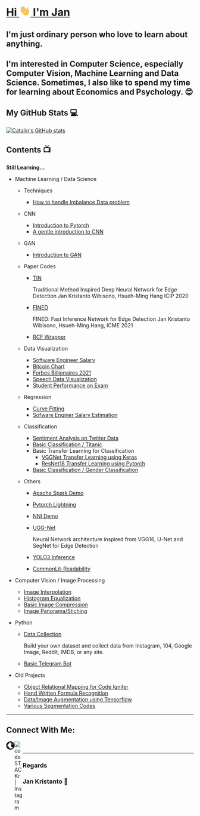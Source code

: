 # [Hi <img src="https://raw.githubusercontent.com/ABSphreak/ABSphreak/master/gifs/Hi.gif" width="30px"> I'm Jan][website]

## I'm just ordinary person who love to learn about anything.

I'm interested in Computer Science, especially Computer Vision, Machine Learning and Data Science. 
Sometimes, I also like to spend my time for learning about Economics and Psychology. 😊
---

## My GitHub Stats 💻

[![Catalin's GitHub stats](https://github-readme-stats.vercel.app/api?username=jannctu&theme=vue-dark)](https://github.com/anuraghazra/github-readme-stats)

## Contents 📺 

<b>Still Learning...</b> 
 
- Machine Learning / Data Science 
    * Techniques
        - [How to handle Imbalance Data problem](https://github.com/jannctu/Kaggle-Submissions/tree/master/Imbalance-Data-problem)
    * CNN 
        - [Introduction to Pytorch](https://github.com/jannctu/Machine-Learning-with-Pytorch/tree/main/introduction-to-pytorch)
        - [A gentle introduction to CNN](https://github.com/jannctu/Machine-Learning-with-Pytorch/tree/main/gentle-introduction-to-CNN)
    * GAN 
        - [Introduction to GAN](https://github.com/jannctu/Kaggle-Submissions/tree/master/dog-gen)
    * Paper Codes
        - [TIN](https://github.com/jannctu/TIN)
      
            Traditional Method Inspired Deep Neural Network for Edge Detection Jan Kristanto Wibisono, Hsueh-Ming Hang ICIP 2020
        - [FINED](https://github.com/jannctu/FINED)
    
            FINED: Fast Inference Network for Edge Detection Jan Kristanto Wibisono, Hsueh-Ming Hang, ICME 2021
        - [RCF Wrapper](https://github.com/jannctu/Rcf-Pytorch-Wrapper)
    * Data Visualization 
        - [Software Engineer Salary](https://github.com/jannctu/SoftwareEngineerSalaryEstimation/blob/master/EDA.ipynb)
        - [Bitcoin Chart](https://github.com/jannctu/Kaggle-Submissions/tree/master/btc-price)
        - [Forbes Billionaires 2021](https://github.com/jannctu/Kaggle-Submissions/tree/master/forbes-billionaires-2021)
        - [Speech Data Visualization](https://github.com/jannctu/Kaggle-Submissions/tree/master/speech-recognition)
        - [Student Performance on Exam](https://github.com/jannctu/Kaggle-Submissions/tree/master/student-performance)
    * Regression 
        - [Curve Fitting](https://github.com/jankristantowibisono/Linear-Regression)
        - [Sofware Enginer Salary Estimation](https://github.com/jannctu/SoftwareEngineerSalaryEstimation)
    * Classification
        - [Sentiment Analysis on Twitter Data](https://github.com/jannctu/Twitter-Sentiment-Analysis)
        - [Basic Classification / Titanic](https://github.com/jannctu/Kaggle-Submissions/tree/master/Titanic)
        - Basic Transfer Learning for Classification
            * [VGGNet Transfer Learning using Keras](https://github.com/jannctu/Kaggle-Submissions/tree/master/fish-classification)
            * [ResNet18 Transfer Learning using Pytorch](https://github.com/jannctu/Kaggle-Submissions/tree/master/fish-classification)
        - [Basic Classification / Gender Classification](https://github.com/jannctu/Kaggle-Submissions/tree/master/gender-classification)
    * Others
      
        - [Apache Spark Demo](https://github.com/jannctu/apache-spark-demo) 
        - [Pytorch Lightning](https://github.com/jannctu/Pytorch-Lightning-Demo)
        - [NNI Demo](https://github.com/jannctu/NNI-Experiment)
        - [UGG-Net](https://github.com/jannctu/UGG-Net)
        
            Neural Network architecture inspired from VGG16, U-Net and SegNet for Edge Detection
        - [YOLO3 Inference](https://github.com/jannctu/Yolo3-Tiny)
        - [CommonLit-Readability](https://github.com/jannctu/Kaggle-Submissions/tree/master/CommonLit-Readability)
        
    
- Computer Vision / Image Processing 
    * [Image Interpolation](https://github.com/jankristantowibisono/image-interpolation)
    * [Histogram Equalization](https://github.com/jankristantowibisono/HistogramEqualizationGray)
    * [Basic Image Compression](https://github.com/jankristantowibisono/image-compression)
    * [Image Panorama/Stiching](https://github.com/jannctu/Image-Stiching)
- Python
    * [Data Collection](https://github.com/jannctu/PythonDataCollection)
        
        Build your own dataset and collect data from Instagram, 104, Google Image, Reddit, IMDB, or any site. 
    * [Basic Telegram Bot](https://github.com/jannctu/IDX-Fundamental-Telegram-Bot)
- Old Projects
    * [Object Relational Mapping for Code Igniter](https://github.com/vcrack/ciorta)
    * [Hand Written Formula Recognition](https://github.com/jankristantowibisono/HandWrittenFormulaCompetition)
    * [Data/Image Augmentation using Tensorflow](https://github.com/jannctu/tensorflow-data-augmentation)
    * [Various Segmentation Codes](https://github.com/jannctu/SegmentationModules)

---

[website]: https://github.com/jannctu/
[instagram]: https://www.instagram.com/jankristanto_/

## Connect With Me:

[<img align="left" alt="codeSTACKr.com" width="22px" src="https://raw.githubusercontent.com/iconic/open-iconic/master/svg/globe.svg" />][website]
[<img align="left" alt="codeSTACKr | Instagram" width="22px" src="https://cdn.jsdelivr.net/npm/simple-icons@v3/icons/instagram.svg" />][instagram]
<br />

---
### Regards

### Jan Kristanto 🙏
